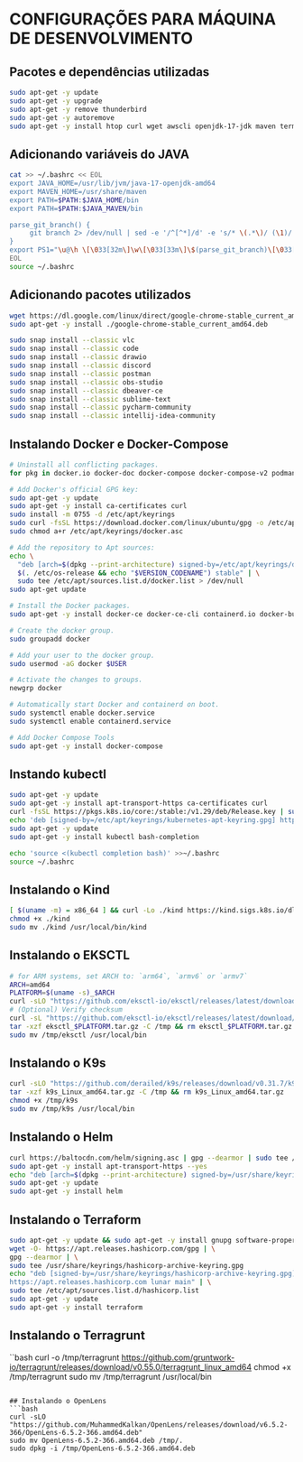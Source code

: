 # CONFIGURAÇÕES PARA MÁQUINA DE DESENVOLVIMENTO

## Pacotes e dependências utilizadas
```bash
sudo apt-get -y update
sudo apt-get -y upgrade
sudo apt-get -y remove thunderbird
sudo apt-get -y autoremove
sudo apt-get -y install htop curl wget awscli openjdk-17-jdk maven terminator gnupg software-properties-common zip openssh-server
```

## Adicionando variáveis do JAVA

```bash
cat >> ~/.bashrc << EOL
export JAVA_HOME=/usr/lib/jvm/java-17-openjdk-amd64
export MAVEN_HOME=/usr/share/maven
export PATH=$PATH:$JAVA_HOME/bin
export PATH=$PATH:$JAVA_MAVEN/bin

parse_git_branch() {
     git branch 2> /dev/null | sed -e '/^[^*]/d' -e 's/* \(.*\)/ (\1)/'
}
export PS1="\u@\h \[\033[32m\]\w\[\033[33m\]\$(parse_git_branch)\[\033[00m\] $ "
EOL
source ~/.bashrc
```

## Adicionando pacotes utilizados
```bash
wget https://dl.google.com/linux/direct/google-chrome-stable_current_amd64.deb
sudo apt-get -y install ./google-chrome-stable_current_amd64.deb

sudo snap install --classic vlc
sudo snap install --classic code
sudo snap install --classic drawio
sudo snap install --classic discord
sudo snap install --classic postman
sudo snap install --classic obs-studio
sudo snap install --classic dbeaver-ce
sudo snap install --classic sublime-text
sudo snap install --classic pycharm-community
sudo snap install --classic intellij-idea-community
```

## Instalando Docker e Docker-Compose
```bash
# Uninstall all conflicting packages.
for pkg in docker.io docker-doc docker-compose docker-compose-v2 podman-docker containerd runc; do sudo apt-get remove $pkg; done

# Add Docker's official GPG key:
sudo apt-get -y update
sudo apt-get -y install ca-certificates curl
sudo install -m 0755 -d /etc/apt/keyrings
sudo curl -fsSL https://download.docker.com/linux/ubuntu/gpg -o /etc/apt/keyrings/docker.asc
sudo chmod a+r /etc/apt/keyrings/docker.asc

# Add the repository to Apt sources:
echo \
  "deb [arch=$(dpkg --print-architecture) signed-by=/etc/apt/keyrings/docker.asc] https://download.docker.com/linux/ubuntu \
  $(. /etc/os-release && echo "$VERSION_CODENAME") stable" | \
  sudo tee /etc/apt/sources.list.d/docker.list > /dev/null
sudo apt-get update

# Install the Docker packages.
sudo apt-get -y install docker-ce docker-ce-cli containerd.io docker-buildx-plugin docker-compose-plugin

# Create the docker group.
sudo groupadd docker

# Add your user to the docker group.
sudo usermod -aG docker $USER

# Activate the changes to groups.
newgrp docker

# Automatically start Docker and containerd on boot.
sudo systemctl enable docker.service
sudo systemctl enable containerd.service

# Add Docker Compose Tools
sudo apt-get -y install docker-compose
```

## Instando kubectl
```bash
sudo apt-get -y update
sudo apt-get -y install apt-transport-https ca-certificates curl
curl -fsSL https://pkgs.k8s.io/core:/stable:/v1.29/deb/Release.key | sudo gpg --dearmor -o /etc/apt/keyrings/kubernetes-apt-keyring.gpg
echo 'deb [signed-by=/etc/apt/keyrings/kubernetes-apt-keyring.gpg] https://pkgs.k8s.io/core:/stable:/v1.29/deb/ /' | sudo tee /etc/apt/sources.list.d/kubernetes.list
sudo apt-get -y update
sudo apt-get -y install kubectl bash-completion

echo 'source <(kubectl completion bash)' >>~/.bashrc
source ~/.bashrc
```

## Instalando o Kind
```bash
[ $(uname -m) = x86_64 ] && curl -Lo ./kind https://kind.sigs.k8s.io/dl/v0.20.0/kind-linux-amd64
chmod +x ./kind
sudo mv ./kind /usr/local/bin/kind
```


## Instalando o EKSCTL
```bash
# for ARM systems, set ARCH to: `arm64`, `armv6` or `armv7`
ARCH=amd64
PLATFORM=$(uname -s)_$ARCH
curl -sLO "https://github.com/eksctl-io/eksctl/releases/latest/download/eksctl_$PLATFORM.tar.gz"
# (Optional) Verify checksum
curl -sL "https://github.com/eksctl-io/eksctl/releases/latest/download/eksctl_checksums.txt" | grep $PLATFORM | sha256sum --check
tar -xzf eksctl_$PLATFORM.tar.gz -C /tmp && rm eksctl_$PLATFORM.tar.gz
sudo mv /tmp/eksctl /usr/local/bin
```

## Instalando o K9s
```bash
curl -sLO "https://github.com/derailed/k9s/releases/download/v0.31.7/k9s_Linux_amd64.tar.gz"
tar -xzf k9s_Linux_amd64.tar.gz -C /tmp && rm k9s_Linux_amd64.tar.gz
chmod +x /tmp/k9s
sudo mv /tmp/k9s /usr/local/bin
```

## Instalando o Helm
```bash
curl https://baltocdn.com/helm/signing.asc | gpg --dearmor | sudo tee /usr/share/keyrings/helm.gpg > /dev/null
sudo apt-get -y install apt-transport-https --yes
echo "deb [arch=$(dpkg --print-architecture) signed-by=/usr/share/keyrings/helm.gpg] https://baltocdn.com/helm/stable/debian/ all main" | sudo tee /etc/apt/sources.list.d/helm-stable-debian.list
sudo apt-get -y update
sudo apt-get -y install helm
```

## Instalando o Terraform
```bash
sudo apt-get -y update && sudo apt-get -y install gnupg software-properties-common
wget -O- https://apt.releases.hashicorp.com/gpg | \
gpg --dearmor | \
sudo tee /usr/share/keyrings/hashicorp-archive-keyring.gpg
echo "deb [signed-by=/usr/share/keyrings/hashicorp-archive-keyring.gpg] \
https://apt.releases.hashicorp.com lunar main" | \
sudo tee /etc/apt/sources.list.d/hashicorp.list
sudo apt-get -y update
sudo apt-get -y install terraform
```

## Instalando o Terragrunt
``bash
curl -o /tmp/terragrunt https://github.com/gruntwork-io/terragrunt/releases/download/v0.55.0/terragrunt_linux_amd64
chmod +x /tmp/terragrunt
sudo mv /tmp/terragrunt /usr/local/bin
```

## Instalando o OpenLens
```bash
curl -sLO "https://github.com/MuhammedKalkan/OpenLens/releases/download/v6.5.2-366/OpenLens-6.5.2-366.amd64.deb"
sudo mv OpenLens-6.5.2-366.amd64.deb /tmp/.
sudo dpkg -i /tmp/OpenLens-6.5.2-366.amd64.deb
```
